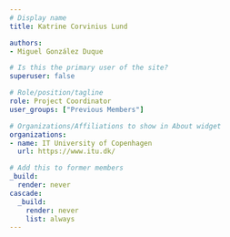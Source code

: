 ```yaml
---
# Display name
title: Katrine Corvinius Lund

authors:
- Miguel González Duque

# Is this the primary user of the site?
superuser: false

# Role/position/tagline
role: Project Coordinator
user_groups: ["Previous Members"]

# Organizations/Affiliations to show in About widget
organizations:
- name: IT University of Copenhagen
  url: https://www.itu.dk/

# Add this to former members
_build:
  render: never
cascade:
  _build:
    render: never
    list: always
---
```

